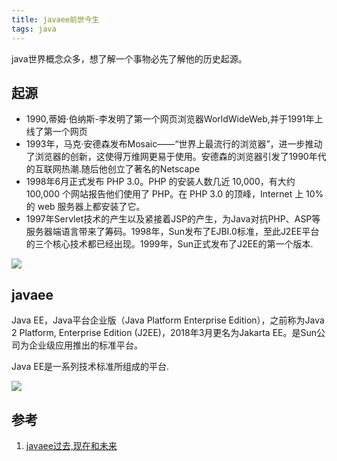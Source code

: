 ```yaml
---
title: javaee前世今生
tags: java
---
```


java世界概念众多，想了解一个事物必先了解他的历史起源。

## 起源

- 1990,蒂姆·伯纳斯-李发明了第一个网页浏览器WorldWideWeb,并于1991年上线了第一个网页
- 1993年，马克·安德森发布Mosaic——“世界上最流行的浏览器”，进一步推动了浏览器的创新，这使得万维网更易于使用。安德森的浏览器引发了1990年代的互联网热潮.随后他创立了著名的Netscape
- 1998年6月正式发布 PHP 3.0。PHP 的安装人数几近 10,000，有大约 100,000 个网站报告他们使用了 PHP。在 PHP 3.0 的顶峰，Internet 上 10% 的 web 服务器上都安装了它。
- 1997年Servlet技术的产生以及紧接着JSP的产生，为Java对抗PHP、ASP等服务器端语言带来了筹码。1998年，Sun发布了EJBI.0标准，至此J2EE平台的三个核心技术都已经出现。1999年，Sun正式发布了J2EE的第一个版本.

![](https://vison-blog.oss-cn-beijing.aliyuncs.com/20201222145735.png)

## javaee

Java EE，Java平台企业版（Java Platform Enterprise Edition），之前称为Java 2 Platform, Enterprise Edition (J2EE)，2018年3月更名为Jakarta EE。是Sun公司为企业级应用推出的标准平台。

Java EE是一系列技术标准所组成的平台.

![](https://vison-blog.oss-cn-beijing.aliyuncs.com/20201222150149.png)


## 参考

1. [javaee过去,现在和未来](https://readlearncode.com/java-ee/java-ee-past-present-and-future/#prettyPhoto)

